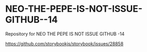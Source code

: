 # NEO-THE-PEPE-IS-NOT-ISSUE-GITHUB--14
Repository for NEO THE PEPE IS NOT ISSUE GITHUB -14

https://github.com/storybookjs/storybook/issues/28858
